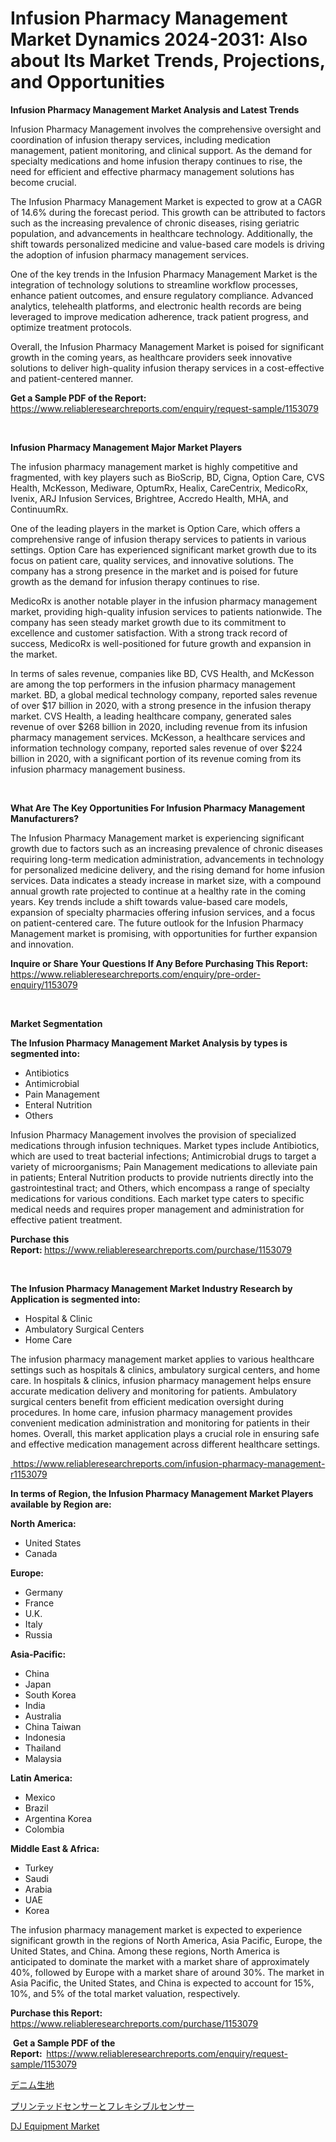 <p><h1>Infusion Pharmacy Management Market Dynamics 2024-2031: Also about Its Market Trends, Projections, and Opportunities</h1></p><p><strong>Infusion Pharmacy Management Market Analysis and Latest Trends</strong></p>
<p><p>Infusion Pharmacy Management involves the comprehensive oversight and coordination of infusion therapy services, including medication management, patient monitoring, and clinical support. As the demand for specialty medications and home infusion therapy continues to rise, the need for efficient and effective pharmacy management solutions has become crucial.</p><p>The Infusion Pharmacy Management Market is expected to grow at a CAGR of 14.6% during the forecast period. This growth can be attributed to factors such as the increasing prevalence of chronic diseases, rising geriatric population, and advancements in healthcare technology. Additionally, the shift towards personalized medicine and value-based care models is driving the adoption of infusion pharmacy management services.</p><p>One of the key trends in the Infusion Pharmacy Management Market is the integration of technology solutions to streamline workflow processes, enhance patient outcomes, and ensure regulatory compliance. Advanced analytics, telehealth platforms, and electronic health records are being leveraged to improve medication adherence, track patient progress, and optimize treatment protocols.</p><p>Overall, the Infusion Pharmacy Management Market is poised for significant growth in the coming years, as healthcare providers seek innovative solutions to deliver high-quality infusion therapy services in a cost-effective and patient-centered manner.</p></p>
<p><strong>Get a Sample PDF of the Report:&nbsp;</strong> <a href="https://www.reliableresearchreports.com/enquiry/request-sample/1153079">https://www.reliableresearchreports.com/enquiry/request-sample/1153079</a></p>
<p>&nbsp;</p>
<p><strong>Infusion Pharmacy Management Major Market Players</strong></p>
<p><p>The infusion pharmacy management market is highly competitive and fragmented, with key players such as BioScrip, BD, Cigna, Option Care, CVS Health, McKesson, Mediware, OptumRx, Healix, CareCentrix, MedicoRx, Ivenix, ARJ Infusion Services, Brightree, Accredo Health, MHA, and ContinuumRx.</p><p>One of the leading players in the market is Option Care, which offers a comprehensive range of infusion therapy services to patients in various settings. Option Care has experienced significant market growth due to its focus on patient care, quality services, and innovative solutions. The company has a strong presence in the market and is poised for future growth as the demand for infusion therapy continues to rise.</p><p>MedicoRx is another notable player in the infusion pharmacy management market, providing high-quality infusion services to patients nationwide. The company has seen steady market growth due to its commitment to excellence and customer satisfaction. With a strong track record of success, MedicoRx is well-positioned for future growth and expansion in the market.</p><p>In terms of sales revenue, companies like BD, CVS Health, and McKesson are among the top performers in the infusion pharmacy management market. BD, a global medical technology company, reported sales revenue of over $17 billion in 2020, with a strong presence in the infusion therapy market. CVS Health, a leading healthcare company, generated sales revenue of over $268 billion in 2020, including revenue from its infusion pharmacy management services. McKesson, a healthcare services and information technology company, reported sales revenue of over $224 billion in 2020, with a significant portion of its revenue coming from its infusion pharmacy management business.</p></p>
<p>&nbsp;</p>
<p><strong>What Are The Key Opportunities For Infusion Pharmacy Management Manufacturers?</strong></p>
<p><p>The Infusion Pharmacy Management market is experiencing significant growth due to factors such as an increasing prevalence of chronic diseases requiring long-term medication administration, advancements in technology for personalized medicine delivery, and the rising demand for home infusion services. Data indicates a steady increase in market size, with a compound annual growth rate projected to continue at a healthy rate in the coming years. Key trends include a shift towards value-based care models, expansion of specialty pharmacies offering infusion services, and a focus on patient-centered care. The future outlook for the Infusion Pharmacy Management market is promising, with opportunities for further expansion and innovation.</p></p>
<p><strong>Inquire or Share Your Questions If Any Before Purchasing This Report:</strong> <a href="https://www.reliableresearchreports.com/enquiry/pre-order-enquiry/1153079">https://www.reliableresearchreports.com/enquiry/pre-order-enquiry/1153079</a></p>
<p>&nbsp;</p>
<p><strong>Market Segmentation</strong></p>
<p><strong>The Infusion Pharmacy Management Market Analysis by types is segmented into:</strong></p>
<p><ul><li>Antibiotics</li><li>Antimicrobial</li><li>Pain Management</li><li>Enteral Nutrition</li><li>Others</li></ul></p>
<p><p>Infusion Pharmacy Management involves the provision of specialized medications through infusion techniques. Market types include Antibiotics, which are used to treat bacterial infections; Antimicrobial drugs to target a variety of microorganisms; Pain Management medications to alleviate pain in patients; Enteral Nutrition products to provide nutrients directly into the gastrointestinal tract; and Others, which encompass a range of specialty medications for various conditions. Each market type caters to specific medical needs and requires proper management and administration for effective patient treatment.</p></p>
<p><strong>Purchase this Report:&nbsp;</strong><a href="https://www.reliableresearchreports.com/purchase/1153079">https://www.reliableresearchreports.com/purchase/1153079</a></p>
<p>&nbsp;</p>
<p><strong>The Infusion Pharmacy Management Market Industry Research by Application is segmented into:</strong></p>
<p><ul><li>Hospital & Clinic</li><li>Ambulatory Surgical Centers</li><li>Home Care</li></ul></p>
<p><p>The infusion pharmacy management market applies to various healthcare settings such as hospitals & clinics, ambulatory surgical centers, and home care. In hospitals & clinics, infusion pharmacy management helps ensure accurate medication delivery and monitoring for patients. Ambulatory surgical centers benefit from efficient medication oversight during procedures. In home care, infusion pharmacy management provides convenient medication administration and monitoring for patients in their homes. Overall, this market application plays a crucial role in ensuring safe and effective medication management across different healthcare settings.</p></p>
<p><a href="https://www.reliableresearchreports.com/infusion-pharmacy-management-r1153079">&nbsp;https://www.reliableresearchreports.com/infusion-pharmacy-management-r1153079</a></p>
<p><strong>In terms of Region, the Infusion Pharmacy Management Market Players available by Region are:</strong></p>
<p>
    <p> <strong> North America: </strong>
        <ul>
            <li>United States</li>
            <li>Canada</li>
        </ul>
        </p> 
    <p> <strong> Europe: </strong>
        <ul>
            <li>Germany</li>
            <li>France</li>
            <li>U.K.</li>
            <li>Italy</li>
            <li>Russia</li>
        </ul>
        </p> 
    <p> <strong> Asia-Pacific: </strong>
        <ul>
            <li>China</li>
            <li>Japan</li>
            <li>South Korea</li>
            <li>India</li>
            <li>Australia</li>
            <li>China Taiwan</li>
            <li>Indonesia</li>
            <li>Thailand</li>
            <li>Malaysia</li>
        </ul>
        </p> 
    <p> <strong> Latin America: </strong>
        <ul>
            <li>Mexico</li>
            <li>Brazil</li>
            <li>Argentina Korea</li>
            <li>Colombia</li>
        </ul>
        </p> 
    <p> <strong> Middle East & Africa: </strong>
        <ul>
            <li>Turkey</li>
            <li>Saudi</li>
            <li>Arabia</li>
            <li>UAE</li>
            <li>Korea</li>
        </ul>
    </p>
    </p>
<p><p>The infusion pharmacy management market is expected to experience significant growth in the regions of North America, Asia Pacific, Europe, the United States, and China. Among these regions, North America is anticipated to dominate the market with a market share of approximately 40%, followed by Europe with a market share of around 30%. The market in Asia Pacific, the United States, and China is expected to account for 15%, 10%, and 5% of the total market valuation, respectively.</p></p>
<p><strong>Purchase this Report: </strong><a href="https://www.reliableresearchreports.com/purchase/1153079">https://www.reliableresearchreports.com/purchase/1153079</a></p>
<p>&nbsp;<strong>Get a Sample PDF of the Report:&nbsp;&nbsp;</strong><a href="https://www.reliableresearchreports.com/enquiry/request-sample/1153079">https://www.reliableresearchreports.com/enquiry/request-sample/1153079</a></p>
<p><strong></strong></p>
<p><p><a href="https://github.com/EstaSprer20231/Market-Research-Report-List-2/blob/main/4722893166392.md">デニム生地</a></p><p><a href="https://github.com/klon646/Market-Research-Report-List-2/blob/main/4911283166393.md">プリンテッドセンサーとフレキシブルセンサー</a></p><p><a href="https://github.com/Krish2023na/Market-Research-Report-List-5/blob/main/dj-equipment-market.md">DJ Equipment Market</a></p></p>